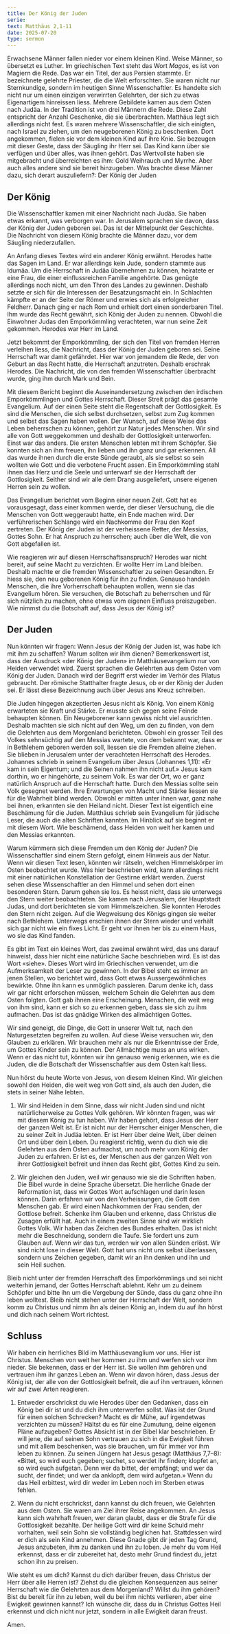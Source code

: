 ```yaml
---
title: Der König der Juden
serie: 
text: Matthäus 2,1-11
date: 2025-07-20
type: sermon
---
```


Erwachsene Männer fallen nieder vor einem kleinen Kind. Weise Männer, so übersetzt es Luther. Im griechischen Text steht das Wort *Magos*, es ist von Magiern die Rede. Das war ein Titel, der aus Persien stammte. Er bezeichnete gelehrte Priester, die die Welt erforschten. Sie waren nicht nur Sternkundige, sondern im heutigen Sinne Wissenschaftler. Es handelte sich nicht nur um einen einzigen verwirrten Gelehrten, der sich zu etwas Eigenartigem hinreissen liess. Mehrere Gebildete kamen aus dem Osten nach Judäa. In der Tradition ist von drei Männern die Rede. Diese Zahl entspricht der Anzahl Geschenke, die sie überbrachten. Matthäus legt sich allerdings nicht fest. Es waren mehrere Wissenschaftler, die sich einigten, nach Israel zu ziehen, um den neugeborenen König zu beschenken. Dort angekommen, fielen sie vor dem kleinen Kind auf ihre Knie. Sie bezeugen mit dieser Geste, dass der Säugling ihr Herr sei. Das Kind kann über sie verfügen und über alles, was ihnen gehört. Das Wertvollste haben sie mitgebracht und überreichten es ihm: Gold Weihrauch und Myrrhe. Aber auch alles andere sind sie bereit hinzugeben. Was brachte diese Männer dazu, sich derart auszuliefern?: Der König der Juden


##  Der König

Die Wissenschaftler kamen mit einer Nachricht nach Judäa. Sie haben etwas erkannt, was verborgen war. In Jerusalem sprachen sie davon, dass der König der Juden geboren sei. Das ist der Mittelpunkt der Geschichte. Die Nachricht von diesem König brachte die Männer dazu, vor dem Säugling niederzufallen.

An Anfang dieses Textes wird ein anderer König erwähnt. Herodes hatte das Sagen im Land. Er war allerdings kein Jude, sondern stammte aus Idumäa. Um die Herrschaft in Judäa übernehmen zu können, heiratete er eine Frau, die einer einflussreichen Familie angehörte. Das genügte allerdings noch nicht, um den Thron des Landes zu gewinnen. Deshalb setzte er sich für die Interessen der Besatzungsmacht ein. In Schlachten kämpfte er an der Seite der Römer und erwies sich als erfolgreicher Feldherr. Danach ging er nach Rom und erhielt dort einen sonderbaren Titel. Ihm wurde das Recht gewährt, sich König der Juden zu nennen. Obwohl die Einwohner Judas den Emporkömmling verachteten, war nun seine Zeit gekommen. Herodes war Herr im Land.

Jetzt bekommt der Emporkömmling, der sich den Titel von fremden Herren verleihen liess, die Nachricht, dass der König der Juden geboren sei. Seine Herrschaft war damit gefährdet. Hier war von jemandem die Rede, der von Geburt an das Recht hatte, die Herrschaft anzutreten. Deshalb erschrak Herodes. Die Nachricht, die von den fremden Wissenschaftler überbracht wurde, ging ihm durch Mark und Bein.

Mit diesem Bericht beginnt die Auseinandersetzung zwischen den irdischen Emporkömmlingen und Gottes Herrschaft. Dieser Streit prägt das gesamte Evangelium. Auf der einen Seite steht die Regentschaft der Gottlosigkeit. Es sind die Menschen, die sich selbst durchsetzen, selbst zum Zug kommen und selbst das Sagen haben wollen. Der Wunsch, auf diese Weise das Leben beherrschen zu können, gehört zur Natur jedes Menschen. Wir sind alle von Gott weggekommen und deshalb der Gottlosigkeit unterworfen. Einst war das anders. Die ersten Menschen lebten mit ihrem Schöpfer. Sie konnten sich an ihm freuen, ihn lieben und ihn ganz und gar erkennen. All das wurde ihnen durch die erste Sünde geraubt, als sie selbst so sein wollten wie Gott und die verbotene Frucht assen. Ein Emporkömmling stahl ihnen das Herz und die Seele und unterwarf sie der Herrschaft der Gottlosigkeit. Seither sind wir alle dem Drang ausgeliefert, unsere eigenen Herren sein zu wollen.

Das Evangelium berichtet vom Beginn einer neuen Zeit. Gott hat es vorausgesagt, dass einer kommen werde, der dieser Versuchung, die die Menschen von Gott weggeraubt hatte, ein Ende machen wird. Der verführerischen Schlange wird ein Nachkomme der Frau den Kopf zertreten. Der König der Juden ist der verheissene Retter, der Messias, Gottes Sohn. Er hat Anspruch zu herrschen; auch über die Welt, die von Gott abgefallen ist.

Wie reagieren wir auf diesen Herrschaftsanspruch? Herodes war nicht bereit, auf seine Macht zu verzichten. Er wollte Herr im Land bleiben. Deshalb machte er die fremden Wissenschaftler zu seinen Gesandten. Er hiess sie, den neu geborenen König für ihn zu finden. Genauso handeln Menschen, die ihre Vorherrschaft behaupten wollen, wenn sie das Evangelium hören. Sie versuchen, die Botschaft zu beherrschen und für sich nützlich zu machen, ohne etwas vom eigenen Einfluss preiszugeben. Wie nimmst du die Botschaft auf, dass Jesus der König ist?


##  Der Juden

Nun könnten wir fragen: Wenn Jesus der König der Juden ist, was habe ich mit ihm zu schaffen? Warum sollten wir ihm dienen? Bemerkenswert ist, dass der Ausdruck «der König der Juden» im Matthäusevangelium nur von Heiden verwendet wird. Zuerst sprachen die Gelehrten aus dem Osten vom König der Juden. Danach wird der Begriff erst wieder im Verhör des Pilatus gebraucht. Der römische Statthalter fragte Jesus, ob er der König der Juden sei. Er lässt diese Bezeichnung auch über Jesus ans Kreuz schreiben.

Die Juden hingegen akzeptierten Jesus nicht als König. Von einem König erwarteten sie Kraft und Stärke. Er musste sich gegen seine Feinde behaupten können. Ein Neugeborener kann gewiss nicht viel ausrichten. Deshalb machten sie sich nicht auf den Weg, um den zu finden, von dem die Gelehrten aus dem Morgenland berichteten. Obwohl ein grosser Teil des Volkes sehnsüchtig auf den Messias wartete, von dem bekannt war, dass er in Bethlehem geboren werden soll, liessen sie die Fremden alleine ziehen. Sie blieben in Jerusalem unter der verachteten Herrschaft des Herodes. Johannes schrieb in seinem Evangelium über Jesus (Johannes 1,11): «Er kam in sein Eigentum; und die Seinen nahmen ihn nicht auf.» Jesus kam dorthin, wo er hingehörte, zu seinem Volk. Es war der Ort, wo er ganz natürlich Anspruch auf die Herrschaft hatte. Durch den Messias sollte sein Volk gesegnet werden. Ihre Erwartungen von Macht und Stärke liessen sie für die Wahrheit blind werden. Obwohl er mitten unter ihnen war, ganz nahe bei ihnen, erkannten sie den Heiland nicht. Dieser Text ist eigentlich eine Beschämung für die Juden. Matthäus schrieb sein Evangelium für jüdische Leser, die auch die alten Schriften kannten. Im Hinblick auf sie beginnt er mit diesem Wort. Wie beschämend, dass Heiden von weit her kamen und den Messias erkannten.

Warum kümmern sich diese Fremden um den König der Juden? Die Wissenschaftler sind einem Stern gefolgt, einem Hinweis aus der Natur. Wenn wir diesen Text lesen, könnten wir rätseln, welchen Himmelskörper im Osten beobachtet wurde. Was hier beschrieben wird, kann allerdings nicht mit einer natürlichen Konstellation der Gestirne erklärt werden. Zuerst sehen diese Wissenschaftler an den Himmel und sehen dort einen besonderen Stern. Darum gehen sie los. Es heisst nicht, dass sie unterwegs den Stern weiter beobachteten. Sie kamen nach Jerusalem, der Hauptstadt Judas, und dort berichteten sie vom Himmelszeichen. Sie konnten Herodes den Stern nicht zeigen. Auf die Wegweisung des Königs gingen sie weiter nach Bethlehem. Unterwegs erschien ihnen der Stern wieder und verhält sich gar nicht wie ein fixes Licht. Er geht vor ihnen her bis zu einem Haus, wo sie das Kind fanden.

Es gibt im Text ein kleines Wort, das zweimal erwähnt wird, das uns darauf hinweist, dass hier nicht eine natürliche Sache beschrieben wird. Es ist das Wort «siehe». Dieses Wort wird im Griechischen verwendet, um die Aufmerksamkeit der Leser zu gewinnen. In der Bibel steht es immer an jenen Stellen, wo berichtet wird, dass Gott etwas Aussergewöhnliches bewirkte. Ohne ihn kann es unmöglich passieren. Darum denke ich, dass wir gar nicht erforschen müssen, welchem Schein die Gelehrten aus dem Osten folgten. Gott gab ihnen eine Erscheinung. Menschen, die weit weg von ihm sind, kann er sich so zu erkennen geben, dass sie sich zu ihm aufmachen. Das ist das gnädige Wirken des allmächtigen Gottes.

Wir sind geneigt, die Dinge, die Gott in unserer Welt tut, nach den Naturgesetzten begreifen zu wollen. Auf diese Weise versuchen wir, den Glauben zu erklären. Wir brauchen mehr als nur die Erkenntnisse der Erde, um Gottes Kinder sein zu können. Der Allmächtige muss an uns wirken. Wenn er das nicht tut, könnten wir ihn genauso wenig erkennen, wie es die Juden, die die Botschaft der Wissenschaftler aus dem Osten kalt liess.

Nun hörst du heute Worte von Jesus, von diesem kleinen Kind. Wir gleichen sowohl den Heiden, die weit weg von Gott sind, als auch den Juden, die stets in seiner Nähe lebten.

1. Wir sind Heiden in dem Sinne, dass wir nicht Juden sind und nicht natürlicherweise zu Gottes Volk gehören. Wir könnten fragen, was wir mit diesem König zu tun haben. Wir haben gehört, dass Jesus der Herr der ganzen Welt ist. Er ist nicht nur der Herrscher einiger Menschen, die zu seiner Zeit in Judäa lebten. Er ist Herr über deine Welt, über deinen Ort und über dein Leben. Du reagierst richtig, wenn du dich wie die Gelehrten aus dem Osten aufmachst, um noch mehr vom König der Juden zu erfahren. Er ist es, der Menschen aus der ganzen Welt von ihrer Gottlosigkeit befreit und ihnen das Recht gibt, Gottes Kind zu sein.

2. Wir gleichen den Juden, weil wir genauso wie sie die Schriften haben. Die Bibel wurde in deine Sprache übersetzt. Die herrliche Gnade der Reformation ist, dass wir Gottes Wort aufschlagen und darin lesen können. Darin erfahren wir von den Verheissungen, die Gott den Menschen gab. Er wird einen Nachkommen der Frau senden, der Gottlose befreit. Schenke ihm Glauben und erkenne, dass Christus die Zusagen erfüllt hat. Auch in einem zweiten Sinne sind wir wirklich Gottes Volk. Wir haben das Zeichen des Bundes erhalten. Das ist nicht mehr die Beschneidung, sondern die Taufe. Sie fordert uns zum Glauben auf. Wenn wir das tun, werden wir von allen Sünden erlöst. Wir sind nicht lose in dieser Welt. Gott hat uns nicht uns selbst überlassen, sondern uns Zeichen gegeben, damit wir an ihn denken und ihn und sein Heil suchen.

Bleib nicht unter der fremden Herrschaft des Emporkömmlings und sei nicht weiterhin jemand, der Gottes Herrschaft ablehnt. Kehr um zu deinem Schöpfer und bitte ihn um die Vergebung der Sünde, dass du ganz ohne ihn leben wolltest. Bleib nicht stehen unter der Herrschaft der Welt, sondern komm zu Christus und nimm ihn als deinen König an, indem du auf ihn hörst und dich nach seinem Wort richtest.


## Schluss

Wir haben ein herrliches Bild im Matthäusevanglium vor uns. Hier ist Christus. Menschen von weit her kommen zu ihm und werfen sich vor ihm nieder. Sie bekennen, dass er der Herr ist. Sie wollen ihm gehören und vertrauen ihm ihr ganzes Leben an. Wenn wir davon hören, dass Jesus der König ist, der alle von der Gottlosigkeit befreit, die auf ihn vertrauen, können wir auf zwei Arten reagieren.

1. Entweder erschrickst du wie Herodes über den Gedanken, dass ein König bei dir ist und du dich ihm unterwerfen sollst. Was ist der Grund für einen solchen Schrecken? Macht es dir Mühe, auf irgendetwas verzichten zu müssen? Hältst du es für eine Zumutung, deine eigenen Pläne aufzugeben? Gottes Absicht ist in der Bibel klar beschrieben. Er will jene, die auf seinen Sohn vertrauen zu sich in die Ewigkeit führen und mit allem beschenken, was sie brauchen, um für immer vor ihm leben zu können. Zu seinen Jüngern hat Jesus gesagt (Matthäus 7,7–8): «Bittet, so wird euch gegeben; suchet, so werdet ihr finden; klopfet an, so wird euch aufgetan. Denn wer da bittet, der empfängt; und wer da sucht, der findet; und wer da anklopft, dem wird aufgetan.» Wenn du das Heil erbittest, wird dir weder im Leben noch im Sterben etwas fehlen.

2. Wenn du nicht erschrickst, dann kannst du dich freuen, wie Gelehrten aus dem Osten. Sie waren am Ziel ihrer Reise angekommen. An Jesus kann sich wahrhaft freuen, wer daran glaubt, dass er die Strafe für die Gottlosigkeit bezahlte. Der heilige Gott wird dir keine Schuld mehr vorhalten, weil sein Sohn sie vollständig beglichen hat. Stattdessen wird er dich als sein Kind annehmen. Diese Gnade gibt dir jeden Tag Grund, Jesus anzubeten, ihm zu danken und ihn zu loben. Je mehr du vom Heil erkennst, dass er dir zubereitet hat, desto mehr Grund findest du, jetzt schon ihn zu preisen.

Wie steht es um dich? Kannst du dich darüber freuen, dass Christus der Herr über alle Herren ist? Ziehst du die gleichen Konsequenzen aus seiner Herrschaft wie die Gelehrten aus dem Morgenland? Willst du ihm gehören? Bist du bereit für ihn zu leben, weil du bei ihm nichts verlieren, aber eine Ewigkeit gewinnen kannst? Ich wünsche dir, dass du in Christus Gottes Heil erkennst und dich nicht nur jetzt, sondern in alle Ewigkeit daran freust.

Amen.
